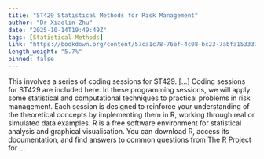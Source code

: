```yaml
---
title: "ST429 Statistical Methods for Risk Management"
author: "Dr Xiaolin Zhu"
date: "2025-10-14T19:49:49Z"
tags: [Statistical Methods]
link: "https://bookdown.org/content/57ca1c78-76ef-4c08-bc23-7abfa1533331/"
length_weight: "5.7%"
pinned: false
---
```


This involves a series of coding sessions for ST429. [...] Coding sessions for ST429 are included here. In these programming sessions, we will apply some statistical and computational techniques to practical problems in risk management. Each session is designed to reinforce your understanding of the theoretical concepts by implementing them in R, working through real or simulated data examples. R is a free software environment for statistical analysis and graphical visualisation. You can download R, access its documentation, and find answers to common questions from The R Project for ...
